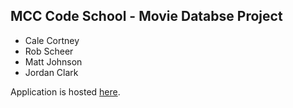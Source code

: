 ## MCC Code School - Movie Databse Project
- Cale Cortney
- Rob Scheer
- Matt Johnson
- Jordan Clark

Application is hosted [here](http://mcc-movies.herokuapp.com/).
